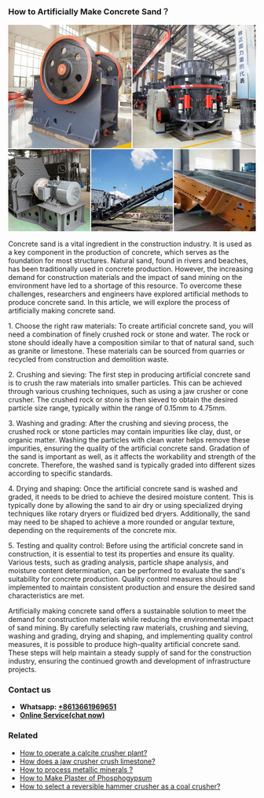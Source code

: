 <h3>How to Artificially Make Concrete Sand？</h3><img src='1701745025.jpg' alt=''><p>Concrete sand is a vital ingredient in the construction industry. It is used as a key component in the production of concrete, which serves as the foundation for most structures. Natural sand, found in rivers and beaches, has been traditionally used in concrete production. However, the increasing demand for construction materials and the impact of sand mining on the environment have led to a shortage of this resource. To overcome these challenges, researchers and engineers have explored artificial methods to produce concrete sand. In this article, we will explore the process of artificially making concrete sand.</p><p>1. Choose the right raw materials: To create artificial concrete sand, you will need a combination of finely crushed rock or stone and water. The rock or stone should ideally have a composition similar to that of natural sand, such as granite or limestone. These materials can be sourced from quarries or recycled from construction and demolition waste.</p><p>2. Crushing and sieving: The first step in producing artificial concrete sand is to crush the raw materials into smaller particles. This can be achieved through various crushing techniques, such as using a jaw crusher or cone crusher. The crushed rock or stone is then sieved to obtain the desired particle size range, typically within the range of 0.15mm to 4.75mm.</p><p>3. Washing and grading: After the crushing and sieving process, the crushed rock or stone particles may contain impurities like clay, dust, or organic matter. Washing the particles with clean water helps remove these impurities, ensuring the quality of the artificial concrete sand. Gradation of the sand is important as well, as it affects the workability and strength of the concrete. Therefore, the washed sand is typically graded into different sizes according to specific standards.</p><p>4. Drying and shaping: Once the artificial concrete sand is washed and graded, it needs to be dried to achieve the desired moisture content. This is typically done by allowing the sand to air dry or using specialized drying techniques like rotary dryers or fluidized bed dryers. Additionally, the sand may need to be shaped to achieve a more rounded or angular texture, depending on the requirements of the concrete mix.</p><p>5. Testing and quality control: Before using the artificial concrete sand in construction, it is essential to test its properties and ensure its quality. Various tests, such as grading analysis, particle shape analysis, and moisture content determination, can be performed to evaluate the sand's suitability for concrete production. Quality control measures should be implemented to maintain consistent production and ensure the desired sand characteristics are met.</p><p>Artificially making concrete sand offers a sustainable solution to meet the demand for construction materials while reducing the environmental impact of sand mining. By carefully selecting raw materials, crushing and sieving, washing and grading, drying and shaping, and implementing quality control measures, it is possible to produce high-quality artificial concrete sand. These steps will help maintain a steady supply of sand for the construction industry, ensuring the continued growth and development of infrastructure projects.</p><h3>Contact us</h3><ul><li><strong>Whatsapp:&nbsp;<a href="https://wa.me/8613661969651">+8613661969651</a></strong></li><li><a href="https://swt.shibang-china.com/?git&amp;zhl&amp;How to Artificially Make Concrete Sand？"><strong>Online Service(chat now)</strong></a></li></ul><h3>Related</h3><ul><li><a href='How to operate a calcite crusher plant.md'>How to operate a calcite crusher plant?</a></li><li><a href='How does a jaw crusher crush limestone.md'>How does a jaw crusher crush limestone?</a></li><li><a href='How to process metallic minerals .md'>How to process metallic minerals ?</a></li><li><a href='How to Make Plaster of Phosphogypsum.md'>How to Make Plaster of Phosphogypsum</a></li><li><a href='How to select a reversible hammer crusher as a coal crusher.md'>How to select a reversible hammer crusher as a coal crusher?</a></li></ul>
